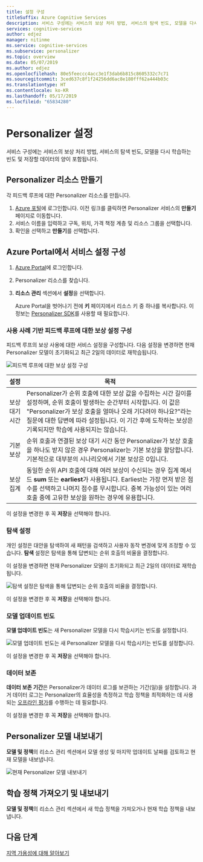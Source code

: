 ```yaml
---
title: 설정 구성
titleSuffix: Azure Cognitive Services
description: 서비스 구성에는 서비스의 보상 처리 방법, 서비스의 탐색 빈도, 모델을 다시 학습하는 빈도 및 저장할 데이터의 양이 포함됩니다.
services: cognitive-services
author: edjez
manager: nitinme
ms.service: cognitive-services
ms.subservice: personalizer
ms.topic: overview
ms.date: 05/07/2019
ms.author: edjez
ms.openlocfilehash: 80e5feeccc4acc3e1f3dab6b815c8605332c7c71
ms.sourcegitcommit: 3ced637c8f1f24256dd6ac8e180fff62a444b03c
ms.translationtype: HT
ms.contentlocale: ko-KR
ms.lasthandoff: 05/17/2019
ms.locfileid: "65834280"
---
```

# <a name="personalizer-settings"></a>Personalizer 설정

서비스 구성에는 서비스의 보상 처리 방법, 서비스의 탐색 빈도, 모델을 다시 학습하는 빈도 및 저장할 데이터의 양이 포함됩니다.

## <a name="create-personalizer-resource"></a>Personalizer 리소스 만들기

각 피드백 루프에 대한 Personalizer 리소스를 만듭니다. 

1. [Azure 포털](https://ms.portal.azure.com/#create/Microsoft.CognitiveServicesPersonalizer)에 로그인합니다. 이전 링크를 클릭하면 Personalizer 서비스의 **만들기** 페이지로 이동합니다. 
1. 서비스 이름을 입력하고 구독, 위치, 가격 책정 계층 및 리소스 그룹을 선택합니다.
1. 확인을 선택하고 **만들기**를 선택합니다.

## <a name="configure-service-settings-in-the-azure-portal"></a>Azure Portal에서 서비스 설정 구성

1. [Azure Portal](https://ms.portal.azure.com/#create/Microsoft.CognitiveServicesPersonalizer)에 로그인합니다.
1. Personalizer 리소스를 찾습니다. 
1. **리소스 관리** 섹션에서 **설정**을 선택합니다.

    Azure Portal을 벗어나기 전에 **키** 페이지에서 리소스 키 중 하나를 복사합니다. 이 정보는 [Personalizer SDK](https://go.microsoft.com/fwlink/?linkid=2092353)를 사용할 때 필요합니다.

### <a name="configure-reward-settings-for-the-feedback-loop-based-on-use-case"></a>사용 사례 기반 피드백 루프에 대한 보상 설정 구성

피드백 루프의 보상 사용에 대한 서비스 설정을 구성합니다. 다음 설정을 변경하면 현재 Personalizer 모델이 초기화되고 최근 2일의 데이터로 재학습됩니다.

![피드백 루프에 대한 보상 설정 구성](media/settings/configure-model-reward-settings.png)

|설정|목적|
|--|--|
|보상 대기 시간|Personalizer가 순위 호출에 대한 보상 값을 수집하는 시간 길이를 설정하며, 순위 호출이 발생하는 순간부터 시작합니다. 이 값은 "Personalizer가 보상 호출을 얼마나 오래 기다려야 하나요?"라는 질문에 대한 답변에 따라 설정됩니다. 이 기간 후에 도착하는 보상은 기록되지만 학습에 사용되지는 않습니다.|
|기본 보상|순위 호출과 연결된 보상 대기 시간 동안 Personalizer가 보상 호출을 하나도 받지 않은 경우 Personalizer는 기본 보상을 할당합니다. 기본적으로 대부분의 시나리오에서 기본 보상은 0입니다.|
|보상 집계|동일한 순위 API 호출에 대해 여러 보상이 수신되는 경우 집계 메서드 **sum** 또는 **earliest**가 사용됩니다. Earliest는 가장 먼저 받은 점수를 선택하고 나머지 점수를 무시합니다. 중복 가능성이 있는 여러 호출 중에 고유한 보상을 원하는 경우에 유용합니다. |

이 설정을 변경한 후 꼭 **저장**을 선택해야 합니다.

### <a name="exploration-setting"></a>탐색 설정 

개인 설정은 대안을 탐색하여 새 패턴을 검색하고 사용자 동작 변경에 맞게 조정할 수 있습니다. **탐색** 설정은 탐색을 통해 답변되는 순위 호출의 비율을 결정합니다. 

이 설정을 변경하면 현재 Personalizer 모델이 초기화되고 최근 2일의 데이터로 재학습됩니다.

![탐색 설정은 탐색을 통해 답변되는 순위 호출의 비율을 결정합니다.](media/settings/configure-exploration-setting.png)

이 설정을 변경한 후 꼭 **저장**을 선택해야 합니다.

### <a name="model-update-frequency"></a>모델 업데이트 빈도

**모델 업데이트 빈도**는 새 Personalizer 모델을 다시 학습시키는 빈도를 설정합니다. 

![모델 업데이트 빈도는 새 Personalizer 모델을 다시 학습시키는 빈도를 설정합니다.](media/settings/configure-model-update-frequency-settings.png)

이 설정을 변경한 후 꼭 **저장**을 선택해야 합니다.

### <a name="data-retention"></a>데이터 보존

**데이터 보존 기간**은 Personalizer가 데이터 로그를 보관하는 기간(일)을 설정합니다. 과거 데이터 로그는 Personalizer의 효율성을 측정하고 학습 정책을 최적화하는 데 사용되는 [오프라인 평가](concepts-offline-evaluation.md)를 수행하는 데 필요합니다.

이 설정을 변경한 후 꼭 **저장**을 선택해야 합니다.

## <a name="export-the-personalizer-model"></a>Personalizer 모델 내보내기

**모델 및 정책**의 리소스 관리 섹션에서 모델 생성 및 마지막 업데이트 날짜를 검토하고 현재 모델을 내보냅니다.

![현재 Personalizer 모델 내보내기](media/settings/export-current-personalizer-model.png)

## <a name="import-and-export-learning-policy"></a>학습 정책 가져오기 및 내보내기

**모델 및 정책**의 리소스 관리 섹션에서 새 학습 정책을 가져오거나 현재 학습 정책을 내보냅니다.

## <a name="next-steps"></a>다음 단계

<!--
[How to use the Personalizer container](https://go.microsoft.com/fwlink/?linkid=2083923&clcid=0x409)
-->
[지역 가용성에 대해 알아보기](https://azure.microsoft.com/global-infrastructure/services/?products=cognitive-services)
